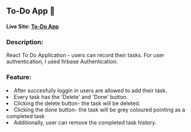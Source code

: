 ## To-Do App 📑
#### Live Site: [To-Do App](https://to-do-app-003.web.app/)

### Description: 
<p> React To Do Application - users can record their tasks. For user authentication, I used firbase Authentication.</p>

### Feature: 
<li>After succesfully loggin in users are allowed to add their task.</li>
<li>Every task has the 'Delete' and 'Done' button.</li>
<li>Clicking the delete button- the task will be deleted.</li>
<li>Clicking the done button- the task will be grey coloured pointing as a completed task </li>
<li>Additionally, user can remove the completed task history.</li>